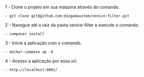 1 - Clone o projeto em sua máquina através do comando. 

    - git clone git@github.com:diegomaustem/venice-filter.git
    
2 - Navegue até a raiz da pasta venice-filter e execute o comando.

    - composer install 

3 - Inicie a aplicação com o comando.

    - docker-compose up -d
    
4 - Acesso a aplicação por essa url.

    - http://localhost:8001/
